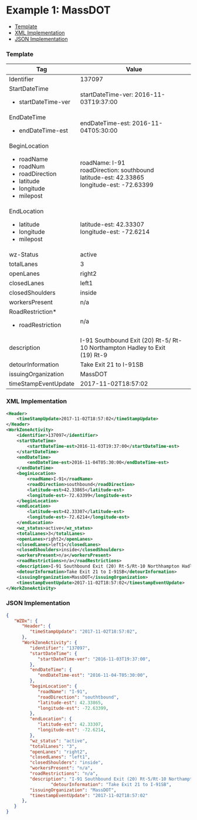# Example 1: MassDOT 

- [Template](#template)
- [XML Implementation](#xml-implementation)
- [JSON Implementation](#json-implementation)

### Template
Tag | Value
--- | -----
Identifier | 137097
StartDateTime<ul><li>startDateTime-ver</li></ul> | startDateTime-ver: 2016-11-03T19:37:00
EndDateTime<ul><li>endDateTime-est</li></ul> | endDateTime-est: 2016-11-04T05:30:00
BeginLocation<ul><li>roadName</li><li>roadNum</li><li>roadDirection</li><li>latitude</li><li>longitude</li><li>milepost</li></ul> | roadName: I-91<br>roadDirection: southbound<br>latitude-est: 42.33865<br>longitude-est: -72.63399
EndLocation<ul><li>latitude</li><li>longitude</li><li>milepost</li></ul> | latitude-est: 42.33307<br>longitude-est: -72.6214
wz-Status | active
totalLanes | 3
openLanes | right2
closedLanes | left1
closedShoulders | inside
workersPresent | n/a
RoadRestriction*<ul><li>roadRestriction</li></ul> | n/a
description | I-91 Southbound   Exit (20) Rt-5/ Rt-10 Northampton Hadley to Exit<br>(19) Rt-9
detourInformation | Take Exit 21 to I-91SB
issuingOrganization | MassDOT
timeStampEventUpdate | 2017-11-02T18:57:02

### XML Implementation
```xml
<Header>
	<timeStampUpdate>2017-11-02T18:57:02</timeStampUpdate>
</Header>
<WorkZoneActivity>
	<identifier>137097</identifier>
	<startDateTime>
		<startDateTime-est>2016-11-03T19:37:00</startDateTime-est>
	</startDateTime>
	<endDateTime>
		<endDateTime-est>2016-11-04T05:30:00</endDateTime-est>
	</endDateTime>
	<beginLocation>
		<roadName>I-91</roadName>
		<roadDirection>southbound</roadDirection>
		<latitude-est>42.33865</latitude-est>
		<longitude-est>-72.63399</longitude-est>
	</beginLocation>
	<endLocation>
		<latitude-est>42.33307</latitude-est>
		<longitude-est>-72.6214</longitude-est>
	</endLocation>
	<wz_status>active</wz_status>
	<totalLanes>3</totalLanes>
	<openLanes>right2</openLanes>
	<closedLanes>left1</closedLanes>
	<closedShoulders>inside</closedShoulders>
	<workersPresent>n/a</workersPresent>
	<roadRestrictions>n/a</roadRestrictions>
	<description>I-91 Southbound Exit (20) Rt-5/Rt-10 Northhampton Hadley to Exit (19) Rt-9</description>
	<detourInformation>Take Exit 21 to I-91SB</detourInformation>
	<issuingOrganization>MassDOT</issuingOrganization>
	<timestampEventUpdate>2017-11-02T18:57:02</timestampEventUpdate>
</WorkZoneActivity>
```

### JSON Implementation
```json
{
   "WZDx": {
      "Header": {
         "timeStampUpdate": "2017-11-02T18:57:02",
      },
      "WorkZoneActivity": {
         "identifier": "137097",
         "startDateTime": {
            "startDateTime-ver": "2016-11-03T19:37:00",
         },
         "endDateTime": {
            "endDateTime-est": "2016-11-04-T05:30:00",
         },
         "beginLocation": {
            "roadName": "I-91",
            "roadDirection": "southtbound",
            "latitude-est": 42.33865,
            "longitude-est": -72.63399,
         },
         "endLocation": {
            "latitude-est": 42.33307,
            "longitude-est": -72.6214,
         },
         "wz_status": "active",
         "totalLanes": "3",
         "openLanes": "right2",
         "closedLanes": "left1",
         "closedShoulders": "inside",
         "workersPresent": "n/a",
         "roadRestrictions": "n/a",
         "description": "I-91 Southbound Exit (20) Rt-5/Rt-10 Northampton Hadley to Exit (19) Rt-9",
				 "detourInformation": "Take Exit 21 to I-91SB",
         "issuingOrganization": "MassDOT",
         "timestampEventUpdate": "2017-11-02T18:57:02"
      },
   }
}
```
